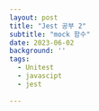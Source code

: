 ```yaml
---
layout: post
title: "Jest 공부 2"
subtitle: "mock 함수"
date: 2023-06-02
background: ''
tags:
  - Unitest
  - javascipt
  - jest
  
---
```


